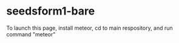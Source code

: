 # seedsform1-bare

To launch this page, install meteor, cd to main respository, and run command "meteor"
